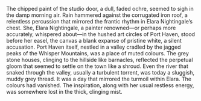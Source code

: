 The chipped paint of the studio door, a dull, faded ochre, seemed to sigh in the damp morning air.  Rain hammered against the corrugated iron roof, a relentless percussion that mirrored the frantic rhythm in Elara Nightingale’s chest.  She, Elara Nightingale, a painter renowned—or perhaps more accurately, whispered about—in the hushed art circles of Port Haven, stood before her easel, the canvas a blank expanse of pristine white, a silent accusation.  Port Haven itself, nestled in a valley cradled by the jagged peaks of the Whisper Mountains, was a place of muted colours.  The grey stone houses, clinging to the hillside like barnacles, reflected the perpetual gloom that seemed to settle on the town like a shroud.  Even the river that snaked through the valley, usually a turbulent torrent, was today a sluggish, muddy grey thread.  It was a day that mirrored the turmoil within Elara.  The colours had vanished.  The inspiration, along with her usual restless energy, was somewhere lost in the thick, clinging mist.
